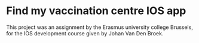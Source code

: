 # Find my vaccination centre IOS app

This project was an assignment by the Erasmus university college Brussels, for the IOS development course given by Johan Van Den Broek.
